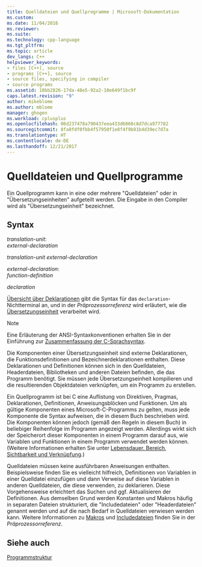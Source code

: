 ```yaml
---
title: Quelldateien und Quellprogramme | Microsoft-Dokumentation
ms.custom: 
ms.date: 11/04/2016
ms.reviewer: 
ms.suite: 
ms.technology: cpp-language
ms.tgt_pltfrm: 
ms.topic: article
dev_langs: C++
helpviewer_keywords:
- files [C++], source
- programs [C++], source
- source files, specifying in compiler
- source programs
ms.assetid: 18bb2826-17da-48e5-92a2-10e649f1bc9f
caps.latest.revision: "9"
author: mikeblome
ms.author: mblome
manager: ghogen
ms.workload: cplusplus
ms.openlocfilehash: 06d237478a790437eea433d6060c8d7dca977782
ms.sourcegitcommit: 8fa8fdf0fbb4f57950f1e8f4f9b81b4d39ec7d7a
ms.translationtype: HT
ms.contentlocale: de-DE
ms.lasthandoff: 12/21/2017
---
```

# <a name="source-files-and-source-programs"></a>Quelldateien und Quellprogramme
Ein Quellprogramm kann in eine oder mehrere "Quelldateien" oder in "Übersetzungseinheiten" aufgeteilt werden. Die Eingabe in den Compiler wird als "Übersetzungseinheit" bezeichnet.  
  
## <a name="syntax"></a>Syntax  
 *translation-unit*:  
 *external-declaration*  
  
 *translation-unit external-declaration*  
  
 *external-declaration*:  
 *function-definition*  
  
 *declaration*  
  
 [Übersicht über Deklarationen](../c-language/overview-of-declarations.md) gibt die Syntax für das `declaration`-Nichtterminal an, und in der *Präprozessorreferenz* wird erläutert, wie die [Übersetzungseinheit](../preprocessor/phases-of-translation.md) verarbeitet wird.  
  
> [!NOTE]
>  Eine Erläuterung der ANSI-Syntaxkonventionen erhalten Sie in der Einführung zur [Zusammenfassung der C-Sprachsyntax](../c-language/c-language-syntax-summary.md).  
  
 Die Komponenten einer Übersetzungseinheit sind externe Deklarationen, die Funktionsdefinitionen und Bezeichnerdeklarationen enthalten. Diese Deklarationen und Definitionen können sich in den Quelldateien, Headerdateien, Bibliotheken und anderen Dateien befinden, die das Programm benötigt. Sie müssen jede Übersetzungseinheit kompilieren und die resultierenden Objektdateien verknüpfen, um ein Programm zu erstellen.  
  
 Ein Quellprogramm ist bei C eine Auflistung von Direktiven, Pragmas, Deklarationen, Definitionen, Anweisungsblöcken und Funktionen. Um als gültige Komponenten eines Microsoft-C-Programms zu gelten, muss jede Komponente die Syntax aufweisen, die in diesem Buch beschrieben wird. Die Komponenten können jedoch (gemäß den Regeln in diesem Buch) in beliebiger Reihenfolge im Programm angezeigt werden. Allerdings wirkt sich der Speicherort dieser Komponenten in einem Programm darauf aus, wie Variablen und Funktionen in einem Programm verwendet werden können. (Weitere Informationen erhalten Sie unter [Lebensdauer, Bereich, Sichtbarkeit und Verknüpfung](../c-language/lifetime-scope-visibility-and-linkage.md).)  
  
 Quelldateien müssen keine ausführbaren Anweisungen enthalten. Beispielsweise finden Sie es vielleicht hilfreich, Definitionen von Variablen in einer Quelldatei einzufügen und dann Verweise auf diese Variablen in anderen Quelldateien, die diese verwenden, zu deklarieren. Diese Vorgehensweise erleichtert das Suchen und ggf. Aktualisieren der Definitionen. Aus demselben Grund werden Konstanten und Makros häufig in separaten Dateien strukturiert, die "Includedateien" oder "Headerdateien" genannt werden und auf die nach Bedarf in Quelldateien verwiesen werden kann. Weitere Informationen zu [Makros](../preprocessor/macros-c-cpp.md) und [Includedateien](../preprocessor/hash-include-directive-c-cpp.md) finden Sie in der *Präprozessorreferenz*.  
  
## <a name="see-also"></a>Siehe auch  
 [Programmstruktur](../c-language/program-structure.md)
